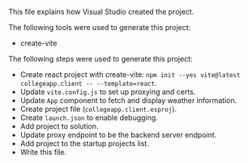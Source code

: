 This file explains how Visual Studio created the project.

The following tools were used to generate this project:
- create-vite

The following steps were used to generate this project:
- Create react project with create-vite: `npm init --yes vite@latest collegeapp.client -- --template=react`.
- Update `vite.config.js` to set up proxying and certs.
- Update `App` component to fetch and display weather information.
- Create project file (`collegeapp.client.esproj`).
- Create `launch.json` to enable debugging.
- Add project to solution.
- Update proxy endpoint to be the backend server endpoint.
- Add project to the startup projects list.
- Write this file.
